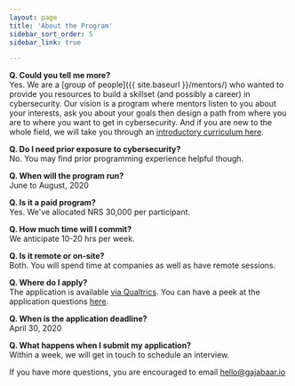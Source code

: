 ```yaml
---
layout: page
title: 'About the Program'
sidebar_sort_order: 5
sidebar_link: true

---
```

<!--
__Q. What's a gajabaar?__   
In traditional Nepali houses, a horizontal wooden bar secures the door from the inside. It's called a gajabaar.
-->
__Q. Could you tell me more?__   
Yes. We are a [group of people]({{ site.baseurl }}/mentors/) 
who wanted to provide you resources to build a skillset (and possibly a career) 
in cybersecurity. Our vision is a program where mentors listen to you about
your interests, ask you about your goals then design a path from where you 
are to where you want to get in cybersecurity. And if you are new to the whole
field, we will take you through an [introductory curriculum here]({{site.baseurl}}/about).


__Q. Do I need prior exposure to cybersecurity?__  
No. You may find prior programming experience helpful though.

__Q. When will the program run?__   
June to August, 2020

__Q. Is it a paid program?__   
Yes. We've allocated NRS 30,000 per participant.

__Q. How much time will I commit?__   
We anticipate 10-20 hrs per week.

__Q. Is it remote or on-site?__  
Both. You will spend time at companies as well as have remote sessions.

__Q. Where do I apply?__   
The application is available [via Qualtrics](https://nyu.qualtrics.com/jfe/form/SV_0Vd60AaSoHyXxad). 
You can have a peek at the application questions [here]({{site.baseurl}}/apply).

__Q. When is the application deadline?__   
April 30, 2020  

__Q. What happens when I submit my application?__   
Within a week, we will get in touch to schedule an interview.

If you have more questions, you are encouraged to email [hello@gajabaar.io](mailto:hello@gajabaar.io)
